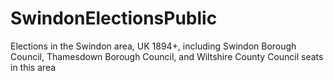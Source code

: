 # SwindonElectionsPublic
Elections in the Swindon area, UK 1894+, including Swindon Borough Council, Thamesdown Borough Council, and Wiltshire County Council seats in this area
